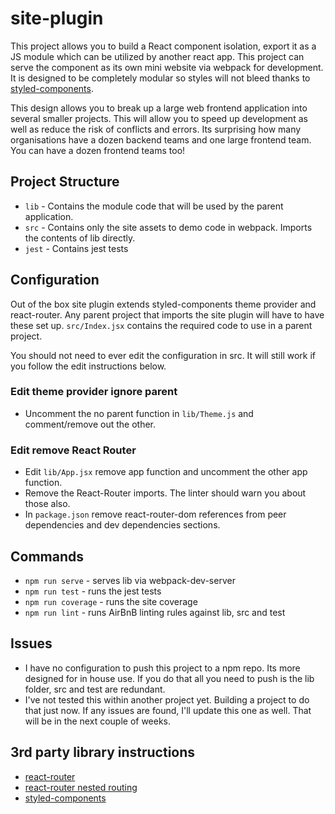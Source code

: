 # site-plugin

This project allows you to build a React component isolation, export it as a JS module which can be utilized by another react app. 
This project can serve the component as its own mini website via webpack for development. It is designed to be completely modular 
so styles will not bleed thanks to [styled-components](https://styled-components.com/).

This design allows you to break up a large web frontend application into several smaller projects. This will allow you to speed up development as well as reduce the risk
of conflicts and errors. Its surprising how many organisations have a dozen backend teams and one large frontend team. You can have a dozen frontend teams too!

## Project Structure
* `lib` - Contains the module code that will be used by the parent application.
* `src` - Contains only the site assets to demo code in webpack. Imports the contents of lib directly. 
* `jest` - Contains jest tests

## Configuration
Out of the box site plugin extends styled-components theme provider and react-router. Any parent project that imports the site 
plugin will have to have these set up. `src/Index.jsx` contains the required code to use in a parent project.

You should not need to ever edit the configuration in src. It will still work if you follow the edit instructions below.

### Edit theme provider ignore parent
* Uncomment the no parent function in `lib/Theme.js` and comment/remove out the other.

### Edit remove React Router
* Edit `lib/App.jsx` remove app function and uncomment the other app function.
* Remove the React-Router imports. The linter should warn you about those also.
* In `package.json` remove react-router-dom references from peer dependencies and dev dependencies sections.

## Commands

* `npm run serve` - serves lib via webpack-dev-server 
* `npm run test` - runs the jest tests
* `npm run coverage` - runs the site coverage
* `npm run lint` - runs AirBnB linting rules against lib, src and test

## Issues
* I have no configuration to push this project to a npm repo. Its more designed for in house use. If you do that all you need to push is the lib folder, 
  src and test are redundant.
* I've not tested this within another project yet. Building a project to do that just now. If any issues are found, I'll update this one as well. That will be in the next couple of weeks.

## 3rd party library instructions
* [react-router](https://reactrouter.com/web/guides/quick-start)
* [react-router nested routing](https://reactrouter.com/web/guides/quick-start/2nd-example-nested-routing)
* [styled-components](https://styled-components.com/)
